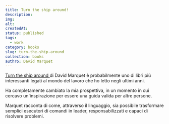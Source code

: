 ```yaml
---
title: Turn the ship around!
description: 
img: 
alt: 
createdAt: 
status: published
tags:
  - work
category: books
slug: turn-the-ship-around
collection: books
authro: David Marquet
---
```


[Turn the ship around ](https://amzn.to/3RQT08s) di David Marquet è probabilmente uno di libri più interessanti legati al mondo del lavoro che ho letto negli ultimi anni.

Ha completamente cambiato la mia prospettiva, in un momento in cui cercavo un'inspirazione per essere una guida valida per altre persone.

Marquet racconta di come, attraverso il linguaggio, sia possibile trasformare semplici esecutori di comandi in leader, responsabilizzati e capaci di risolvere problemi.
